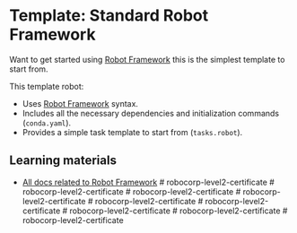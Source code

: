 # Template: Standard Robot Framework

Want to get started using [Robot Framework](https://robocorp.com/docs/languages-and-frameworks/robot-framework/basics) this is the simplest template to start from.

This template robot:

- Uses [Robot Framework](https://robocorp.com/docs/languages-and-frameworks/robot-framework/basics) syntax.
- Includes all the necessary dependencies and initialization commands (`conda.yaml`).
- Provides a simple task template to start from (`tasks.robot`).

## Learning materials

- [All docs related to Robot Framework](https://robocorp.com/docs/languages-and-frameworks/robot-framework)
#   r o b o c o r p - l e v e l 2 - c e r t i f i c a t e  
 #   r o b o c o r p - l e v e l 2 - c e r t i f i c a t e  
 #   r o b o c o r p - l e v e l 2 - c e r t i f i c a t e  
 #   r o b o c o r p - l e v e l 2 - c e r t i f i c a t e  
 #   r o b o c o r p - l e v e l 2 - c e r t i f i c a t e  
 #   r o b o c o r p - l e v e l 2 - c e r t i f i c a t e  
 #   r o b o c o r p - l e v e l 2 - c e r t i f i c a t e  
 #   r o b o c o r p - l e v e l 2 - c e r t i f i c a t e  
 #   r o b o c o r p - l e v e l 2 - c e r t i f i c a t e  
 